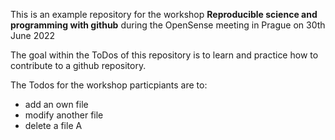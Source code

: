 This is an example repository for the workshop **Reproducible science and programming with github** during the OpenSense meeting in Prague on 30th June 2022   
  
The goal within the ToDos of this repository is to learn and practice how to contribute to a github repository.  
  

The Todos for the workshop particpiants are to: 
* add an own file
* modify another file
* delete a file  A

